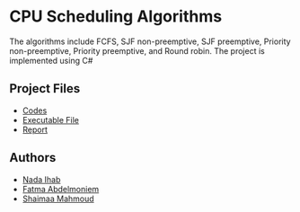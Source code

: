 <h1> CPU Scheduling Algorithms</h1>


The algorithms include FCFS, SJF non-preemptive, SJF preemptive, Priority non-preemptive, Priority preemptive, and Round robin.
The project is implemented using C#

<h2>Project Files</h2>
<ul>
  <li>
    <a href="https://github.com/NadaIhabAhmed/CPU-Scheduling-Algorithms/tree/master/WindowsFormsApplication2">Codes</a>
  </li>
  <li>
    <a href="https://github.com/NadaIhabAhmed/CPU-Scheduling-Algorithms/tree/master/EXE%20File">Executable File</a>
  </li>
  <li>
    <a href="https://github.com/NadaIhabAhmed/CPU-Scheduling-Algorithms/tree/master/Report">Report</a>
  </li>
</ul>

<h2>Authors</h2>
<ul>
  <li>
    <a href="https://github.com/NadaIhabAhmed">Nada Ihab</a>
  </li>
  <li>
    <a href="https://github.com/fatmaabdelmoniem">Fatma Abdelmoniem</a>
  </li>
  <li>
    <a href="https://github.com/shimaa-mahmoud">Shaimaa Mahmoud</a>
  </li>
</ul>

